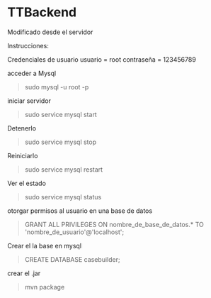 # TTBackend

Modificado desde el servidor



Instrucciones:


Credenciales de usuario
usuario = root
contraseña = 123456789

acceder a Mysql 
>sudo mysql -u root -p

iniciar servidor
>sudo service mysql start

Detenerlo
>sudo service mysql stop

Reiniciarlo
>sudo service mysql restart

Ver el estado
>sudo service mysql status

otorgar permisos al usuario en una base de datos
>GRANT ALL PRIVILEGES ON nombre_de_base_de_datos.* TO 'nombre_de_usuario'@'localhost';

Crear el la base en mysql
>CREATE DATABASE casebuilder;

crear el .jar
>mvn package
